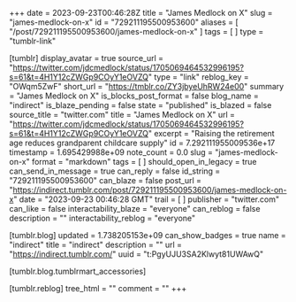 +++
date = 2023-09-23T00:46:28Z
title = "James Medlock on X"
slug = "james-medlock-on-x"
id = "729211195500953600"
aliases = [ "/post/729211195500953600/james-medlock-on-x" ]
tags = [ ]
type = "tumblr-link"

[tumblr]
display_avatar = true
source_url = "https://twitter.com/jdcmedlock/status/1705069464532996195?s=61&t=4H1Y12cZWGp9COyY1eOVZQ"
type = "link"
reblog_key = "OWqm5ZwF"
short_url = "https://tmblr.co/ZY3jbyeUhRW24e00"
summary = "James Medlock on X"
is_blocks_post_format = false
blog_name = "indirect"
is_blaze_pending = false
state = "published"
is_blazed = false
source_title = "twitter.com"
title = "James Medlock on X"
url = "https://twitter.com/jdcmedlock/status/1705069464532996195?s=61&t=4H1Y12cZWGp9COyY1eOVZQ"
excerpt = "Raising the retirement age reduces grandparent childcare supply"
id = 7.292111955009536e+17
timestamp = 1.695429988e+09
note_count = 0.0
slug = "james-medlock-on-x"
format = "markdown"
tags = [ ]
should_open_in_legacy = true
can_send_in_message = true
can_reply = false
id_string = "729211195500953600"
can_blaze = false
post_url = "https://indirect.tumblr.com/post/729211195500953600/james-medlock-on-x"
date = "2023-09-23 00:46:28 GMT"
trail = [ ]
publisher = "twitter.com"
can_like = false
interactability_blaze = "everyone"
can_reblog = false
description = ""
interactability_reblog = "everyone"

[tumblr.blog]
updated = 1.738205153e+09
can_show_badges = true
name = "indirect"
title = "indirect"
description = ""
url = "https://indirect.tumblr.com/"
uuid = "t:PgyUJU3SA2Klwyt81UWAwQ"

[tumblr.blog.tumblrmart_accessories]

[tumblr.reblog]
tree_html = ""
comment = ""
+++
